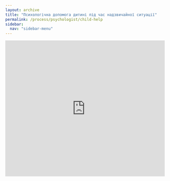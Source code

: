 ```yaml
---
layout: archive
title: "Психологічна допомога дитині під час надзвичайної ситуації"
permalink: /process/psychologist/child-help
sidebar:
  nav: "sidebar-menu"
---
```


<div style="left: 0; width: 100%; height: 0; position: relative; padding-bottom: 85.0847%;"><iframe src="https://drive.google.com/file/d/1nCRc8XRdrOd3-58g6xFo9metkxPGrAcd/preview" style="border: 0; top: 0; left: 0; width: 100%; height: 100%; position: absolute;" allowfullscreen></iframe></div>

